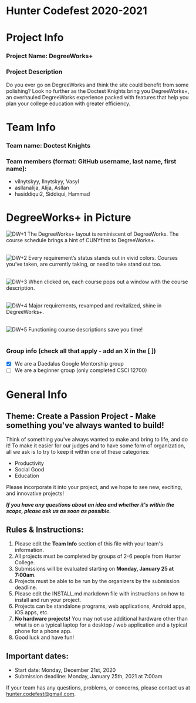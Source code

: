 # Hunter Codefest 2020-2021

# Project Info
### Project Name: DegreeWorks+
### Project Description
Do you ever go on DegreeWorks and think the site could benefit from some polishing? Look no further as the Doctest Knights bring you DegreeWorks+, an overhauled DegreeWorks experience packed with features that help you plan your college education with greater efficiency.

# Team Info
### Team name: Doctest Knights
### Team members (format: GitHub username, last name, first name):
- vilnytskyy, Ilnytskyy, Vasyl
- asllanalija, Alija, Asllan
- hasiddiqui2, Siddiqui, Hammad

# DegreeWorks+ in Picture
![DW+1](https://user-images.githubusercontent.com/50253042/111891125-c06f9480-89c6-11eb-8a81-364f6080c28e.jpg)
The DegreeWorks+ layout is reminiscent of DegreeWorks. The course schedule brings a hint of CUNYfirst to DegreeWorks+. <br> 
<br> 

![DW+2](https://user-images.githubusercontent.com/50253042/111891127-c06f9480-89c6-11eb-8bd6-c39d92d04814.jpg)
Every requirement’s status stands out in vivid colors. Courses you’ve taken, are currently taking, or need to take stand out too. <br> 
<br> 

![DW+3](https://user-images.githubusercontent.com/50253042/111891128-c06f9480-89c6-11eb-8d67-c370cefd4383.jpg)
When clicked on, each course pops out a window with the course description. <br> 
<br> 

![DW+4](https://user-images.githubusercontent.com/50253042/111891129-c1082b00-89c6-11eb-8eb1-43455db2dfbd.jpg)
Major requirements, revamped and revitalized, shine in DegreeWorks+. <br> 
<br> 

![DW+5](https://user-images.githubusercontent.com/50253042/111891130-c1082b00-89c6-11eb-8582-672ce86f08bb.jpg)
Functioning course descriptions save you time! <br> 
<br> 

### Group info (check all that apply - add an X in the [ ])
- [X] We are a Daedalus Google Mentorship group
- [ ] We are a beginner group (only completed CSCI 12700)

# General Info
## Theme: Create a Passion Project - Make something you've always wanted to build!
Think of something you've always wanted to make and bring to life, and do it! To make it easier for our judges and to have some form of organization, all we ask is to try to keep it within one of these categories:
-   Productivity
-   Social Good
-   Education

Please incorporate it into your project, and we hope to see new, exciting, and innovative projects!

*__If you have any questions about an idea and whether it's within the scope, please ask us as soon as possible.__*

## Rules & Instructions:

1. Please edit the **Team Info** section of this file with your team's information.
2. All projects must be completed by groups of 2-6 people from Hunter College.
3. Submissions will be evaluated starting on **Monday, January 25 at 7:00am**.
4. Projects must be able to be run by the organizers by the submission deadline.
5. Please edit the INSTALL.md markdown file with instructions on how to install and run your project.
6. Projects can be standalone programs, web applications, Android apps,  iOS apps, etc.
7. **No hardware projects!** You may not use additional hardware other than what is on a typical laptop for a desktop / web application and a typical phone for a phone app.
8. Good luck and have fun!

## Important dates:
- Start date: Monday, December 21st, 2020
- Submission deadline: Monday, January 25th, 2021 at 7:00am

If your team has any questions, problems, or concerns, please contact us at hunter.codefest@gmail.com.
